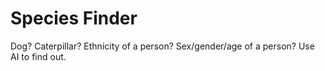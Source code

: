 # Species Finder

Dog? Caterpillar? Ethnicity of a person? Sex/gender/age of a person? Use AI to find out.
